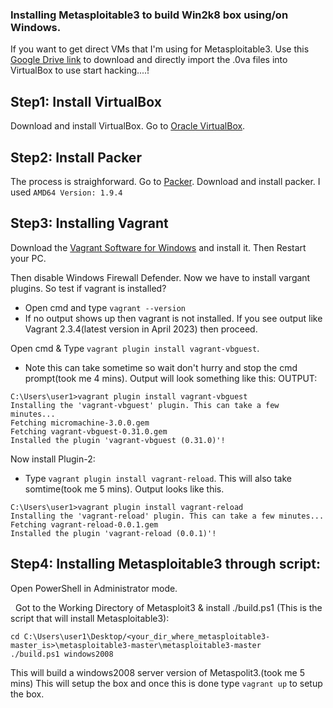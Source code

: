 ### Installing Metasploitable3 to build Win2k8 box using/on Windows.
If you want to get direct VMs that I'm using for Metasploitable3. Use this [Google Drive link](https://drive.google.com/drive/folders/1gMVka_GJBoK83rqmh53brZ97ukTtUJQZ?usp=sharing) to download and directly import the .0va files into VirtualBox to use start hacking....!


## Step1: Install VirtualBox
Download and install VirtualBox. Go to [Oracle VirtualBox](https://www.virtualbox.org/wiki/Downloads).

## Step2: Install Packer
The process is straighforward. Go to [Packer](https://developer.hashicorp.com/packer/downloads). Download and install packer. I used ```AMD64 Version: 1.9.4```

## Step3: Installing Vagrant
Download the [Vagrant Software for Windows](https://developer.hashicorp.com/vagrant/downloads) and install it. Then Restart your PC.

Then disable Windows Firewall Defender.
Now we have to install vargant plugins. So test if vagrant is installed? 
* Open cmd and type ```vagrant --version```
* If no output shows up then vagrant is not installed. If you see output like Vagrant 2.3.4(latest version in April 2023) then proceed.

Open cmd & Type ```vagrant plugin install vagrant-vbguest```. 
* Note this can take sometime so wait don't hurry and stop the cmd prompt(took me 4 mins). Output will look something like this:
OUTPUT:
``` 
C:\Users\user1>vagrant plugin install vagrant-vbguest
Installing the 'vagrant-vbguest' plugin. This can take a few minutes...
Fetching micromachine-3.0.0.gem
Fetching vagrant-vbguest-0.31.0.gem
Installed the plugin 'vagrant-vbguest (0.31.0)'!
```
Now install Plugin-2: 
* Type ``` vagrant plugin install vagrant-reload ```. This will also take somtime(took me 5 mins). Output looks like this.
```
C:\Users\user1>vagrant plugin install vagrant-reload
Installing the 'vagrant-reload' plugin. This can take a few minutes...
Fetching vagrant-reload-0.0.1.gem
Installed the plugin 'vagrant-reload (0.0.1)'!
```
## Step4: Installing Metasploitable3 through script:
Open PowerShell in Administrator mode.    

&nbsp; Got to the Working Directory of Metasploit3 & install ./build.ps1 (This is the script that will install Metasploitable3):   

``` 
cd C:\Users\user1\Desktop/<your_dir_where_metasploitable3-master_is>\metasploitable3-master\metasploitable3-master
./build.ps1 windows2008 
```
This will build a windows2008 server version of Metaspolit3.(took me 5 mins) This will setup the box and once this is done type ```vagrant up``` to setup the box.
